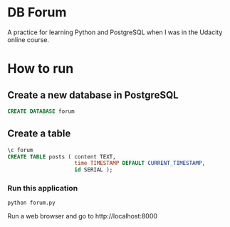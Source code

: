 # DB Forum

A practice for learning Python and PostgreSQL when I was in the Udacity online course.

# How to run

## Create a new database in PostgreSQL
```sql
CREATE DATABASE forum
```
## Create a table
```sql
\c forum
CREATE TABLE posts ( content TEXT,
                     time TIMESTAMP DEFAULT CURRENT_TIMESTAMP,
                     id SERIAL );
```

### Run this application
```
python forum.py
```
Run a web browser and go to http://localhost:8000
